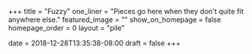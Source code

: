 +++
title = "Fuzzy"
one_liner = "Pieces go here when they don't quite fit anywhere else."
featured_image = ""
show_on_homepage = false
homepage_order = 0
layout = "pile"

date = 2018-12-28T13:35:38-08:00
draft = false
+++
